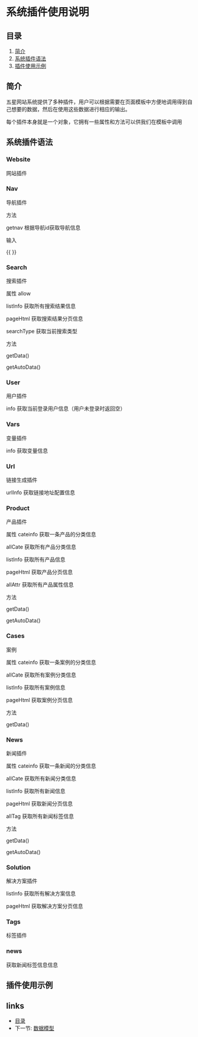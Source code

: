 # 系统插件使用说明

## 目录
   1. [简介](#1)
   2. [系统插件语法](#2)
   3. [插件使用示例](#3)
   
   
<h2 id="1">简介</h2>
   
   五星网站系统提供了多种插件，用户可以根据需要在页面模板中方便地调用得到自己想要的数据，然后在使用这些数据进行相应的输出。
   
   每个插件本身就是一个对象，它拥有一些属性和方法可以供我们在模板中调用   
   
<h2 id="2">系统插件语法</h2>
   
<h3>Website</h3>
网站插件




<h3>Nav</h3>
导航插件

方法

getnav
根据导航id获取导航信息

输入

{{ }}

<h3>Search</h3>
搜索插件

属性
allow


listInfo
获取所有搜索结果信息

pageHtml
获取搜索结果分页信息

searchType
获取当前搜索类型


方法

getData()


getAutoData()



<h3>User</h3>
用户插件

info
获取当前登录用户信息（用户未登录时返回空）


<h3>Vars</h3>
变量插件

info
获取变量信息


<h3>Url</h3>
链接生成插件

urlInfo
获取链接地址配置信息




<h3>Product</h3>
产品插件

属性
cateinfo
获取一条产品的分类信息


allCate
获取所有产品分类信息


listInfo
获取所有产品信息


pageHtml
获取产品分页信息

allAttr
获取所有产品属性信息


方法

getData()


getAutoData()



<h3>Cases</h3>
案例

属性
cateinfo
获取一条案例的分类信息


allCate
获取所有案例分类信息


listInfo
获取所有案例信息


pageHtml
获取案例分页信息


方法

getData()


<h3>News</h3>
新闻插件

属性
cateinfo
获取一条新闻的分类信息


allCate
获取所有新闻分类信息


listInfo
获取所有新闻信息


pageHtml
获取新闻分页信息

allTag
获取所有新闻标签信息


方法

getData()


getAutoData()



<h3>Solution</h3>
解决方案插件

listInfo
获取所有解决方案信息


pageHtml
获取解决方案分页信息


<h3>Tags</h3>
标签插件

<h3>news</h3>
获取新闻标签信息信息



<h2 id="3">插件使用示例</h2>


## links
   * [目录](<index.md>)
   * 下一节: [数据模型](<数据模型.md>)
